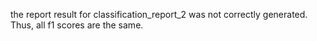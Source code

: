 the report result for classification_report_2 was not correctly generated. Thus, all f1 scores are the same.